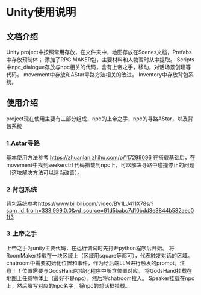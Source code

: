 # Unity使用说明

## 文档介绍

Unity project中按照常用存放，在文件夹中，地图存放在Scenes文档，Prefabs中存放预制体；
添加了RPG MAKER包，主要材料和人物暂时从中提取。
Scripts中npc_dialogue存放与npc相关的代码，含有上帝之手，移动，对话场景创建等代码。
movement中存放和AStar寻路方法相关的改进。
Inventory中存放背包系统。

## 使用介绍

project现在使用主要有三部分组成，npc的上帝之手，npc的寻路AStar，以及背包系统
### 1.Astar寻路
基本使用方法参考 https://zhuanlan.zhihu.com/p/117299096
在搭载基础后，在movement中找到seekerctrl 代码搭载到npc上，可以解决寻路中碰撞停止的问题（这块解决方法可以适当改善）。
### 2.背包系统
背包系统参考https://www.bilibili.com/video/BV1LJ411X78s/?spm_id_from=333.999.0.0&vd_source=91d5babc7d10bdd3e3844b582aec01f3
### 3.上帝之手
上帝之手为unity主要代码，在运行调试时先打开python程序后开始。
将RoomMaker挂载在一块区域上（区域用square等都可），代表触发对话的区域。chatroom中需要初始化位置和事件，作为给后端LLM进行触发的prompt。注意！！位置需要与GodsHand初始化程序中所含位置对应。
将GodsHand挂载在地图上任意物体上（最好不是npc），然后将chatroom拉入。
Speaker挂载在npc上，然后填写对应的npc名字，将npc的对话框挂载。

